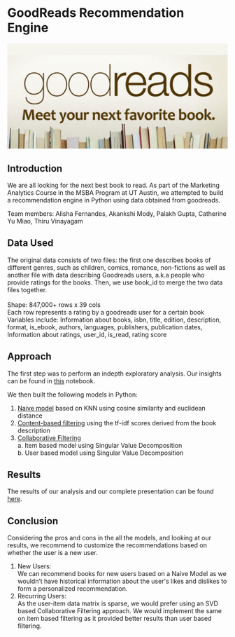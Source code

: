 # GoodReads Recommendation Engine

![alt text](https://github.com/akankshimody/GoodReads_Marketing_Analytics/blob/master/goodreads.PNG)

## Introduction
We are all looking for the next best book to read. As part of the Marketing Analytics Course in the MSBA Program at UT Austin, we attempted to build a recommendation engine in Python using data obtained from goodreads.

Team members: Alisha Fernandes, Akankshi Mody, Palakh Gupta, Catherine Yu Miao, Thiru Vinayagam  

## Data Used

The original data consists of two files: the first one describes books of different genres, such as children, comics, romance, non-fictions as well as another file with data describing Goodreads users, a.k.a people who provide ratings for the books. Then, we use book_id to merge the two data files together.<br><br>
Shape:  847,000+ rows x 39 cols<br>
Each row represents a rating by a goodreads user for a certain  book<br>
Variables include: Information about books, isbn, title, edition, description, format, is_ebook, authors, languages, publishers, publication dates, Information about ratings, user_id, is_read, rating score <br>

## Approach
The first step was to perform an indepth exploratory analysis. Our insights can be found in [this](https://github.com/akankshimody/GoodReads_Marketing_Analytics/blob/master/Visualizations_catherine_miao.ipynb) notebook. <br>

We then built the following models in Python:
1. [Naive model](https://github.com/akankshimody/GoodReads_Marketing_Analytics/blob/master/Item_based_filter_Thiru.py) based on KNN using cosine similarity and euclidean distance<br>
2. [Content-based filtering](https://github.com/akankshimody/GoodReads_Marketing_Analytics/blob/master/Content%20Based%20Recommendation.ipynb) using the tf-idf scores derived from the book description<br>
3. [Collaborative Filtering](https://github.com/akankshimody/GoodReads_Marketing_Analytics/blob/master/User%20Based%20Collaborative%20Filtering.ipynb)<br>
  a. Item based model using Singular Value Decomposition<br>
  b. User based model using Singular Value Decomposition

## Results
The results of our analysis and our complete presentation can be found [here](https://github.com/akankshimody/GoodReads_Marketing_Analytics/blob/master/Final%20Presentation%20-%20Group%20E.pdf).

## Conclusion
Considering the pros and cons in the all the models, and looking at our results, we recommend to customize the recommendations based on whether the user is a new user.<br>
1. New Users:<br>
We can recommend books for new users based on a Naive Model as we wouldn’t have historical information about the user's likes and dislikes to form a personalized recommendation.
2. Recurring Users: <br>
As the user-item data matrix is sparse, we would prefer using an SVD based Collaborative Filtering approach. We would implement the same on item based filtering as it provided better results than user based filtering.
